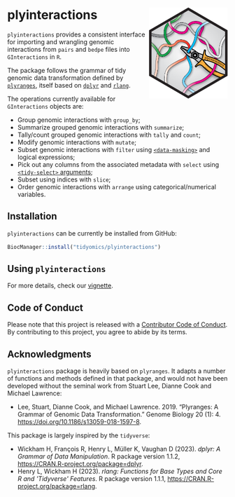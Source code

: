 # plyinteractions <img src="man/figures/logo.png" align="right" alt="" width="180" />

<!-- badges: start -->
<!-- badges: end -->

`plyinteractions` provides a consistent interface for importing and wrangling 
genomic interactions from `pairs` and `bedpe` files into `GInteractions` in `R`. 

The package follows the grammar of tidy genomic data transformation defined by 
[`plyranges`](https://www.bioconductor.org/packages/packages/plyranges.html), 
itself based on [`dplyr`](https://dplyr.tidyverse.org/) 
and [`rlang`](https://rlang.r-lib.org/). 

The operations currently available for `GInteractions` objects are: 

- Group genomic interactions with `group_by`; 
- Summarize grouped genomic interactions with `summarize`; 
- Tally/count grouped genomic interactions with `tally` and `count`; 
- Modify genomic interactions with `mutate`; 
- Subset genomic interactions with `filter` using
[`<data-masking>`](https://rlang.r-lib.org/reference/args_data_masking.html) 
and logical expressions; 
- Pick out any columns from the associated metadata with `select` 
using [`<tidy-select>` arguments](https://dplyr.tidyverse.org/reference/dplyr_tidy_select.html); 
- Subset using indices with `slice`;
- Order genomic interactions with `arrange` using categorical/numerical 
variables. 

## Installation

`plyinteractions` can be currently be installed from GitHub:

```r
BiocManager::install("tidyomics/plyinteractions")
```

## Using `plyinteractions`

For more details, check our [vignette](vignettes/plyinteractions.Rmd). 

## Code of Conduct

Please note that this project is released with a
[Contributor Code of
Conduct](http://bioconductor.org/about/code-of-conduct/). By
contributing to this project, you agree to abide by its terms.

## Acknowledgments 

`plyinteractions` package is heavily based on `plyranges`. It adapts a 
number of functions and methods defined in that package, and would not have 
been developed without the seminal work from Stuart Lee, Dianne Cook and Michael 
Lawrence: 

- Lee, Stuart, Dianne Cook, and Michael Lawrence. 2019. “Plyranges: A Grammar of Genomic Data Transformation.” Genome Biology 20 (1): 4. https://doi.org/10.1186/s13059-018-1597-8.

This package is largely inspired by the `tidyverse`:

- Wickham H, François R, Henry L, Müller K, Vaughan D (2023). _dplyr: A Grammar of Data Manipulation_. R package version 1.1.2, <https://CRAN.R-project.org/package=dplyr>.
- Henry L, Wickham H (2023). _rlang: Functions for Base Types and Core R and 'Tidyverse' Features_. R package version 1.1.1, <https://CRAN.R-project.org/package=rlang>.
